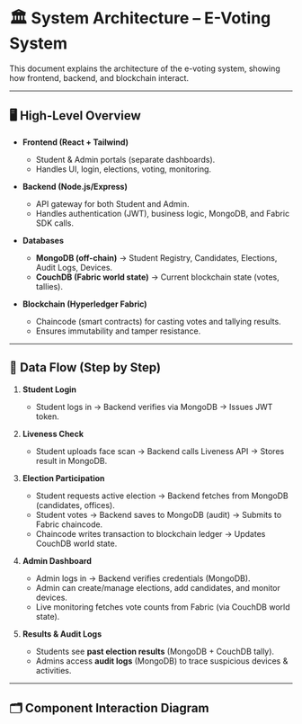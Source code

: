 # 🏛 System Architecture – E-Voting System

This document explains the architecture of the e-voting system, showing how frontend, backend, and blockchain interact.

---

## 🖥 High-Level Overview

- **Frontend (React + Tailwind)**  
  - Student & Admin portals (separate dashboards).  
  - Handles UI, login, elections, voting, monitoring.  

- **Backend (Node.js/Express)**  
  - API gateway for both Student and Admin.  
  - Handles authentication (JWT), business logic, MongoDB, and Fabric SDK calls.  

- **Databases**
  - **MongoDB (off-chain)** → Student Registry, Candidates, Elections, Audit Logs, Devices.  
  - **CouchDB (Fabric world state)** → Current blockchain state (votes, tallies).  

- **Blockchain (Hyperledger Fabric)**  
  - Chaincode (smart contracts) for casting votes and tallying results.  
  - Ensures immutability and tamper resistance.  

---

## 🔗 Data Flow (Step by Step)

1. **Student Login**
   - Student logs in → Backend verifies via MongoDB → Issues JWT token.

2. **Liveness Check**
   - Student uploads face scan → Backend calls Liveness API → Stores result in MongoDB.

3. **Election Participation**
   - Student requests active election → Backend fetches from MongoDB (candidates, offices).  
   - Student votes → Backend saves to MongoDB (audit) → Submits to Fabric chaincode.  
   - Chaincode writes transaction to blockchain ledger → Updates CouchDB world state.

4. **Admin Dashboard**
   - Admin logs in → Backend verifies credentials (MongoDB).  
   - Admin can create/manage elections, add candidates, and monitor devices.  
   - Live monitoring fetches vote counts from Fabric (via CouchDB world state).  

5. **Results & Audit Logs**
   - Students see **past election results** (MongoDB + CouchDB tally).  
   - Admins access **audit logs** (MongoDB) to trace suspicious devices & activities.

---

## 🗂 Component Interaction Diagram

